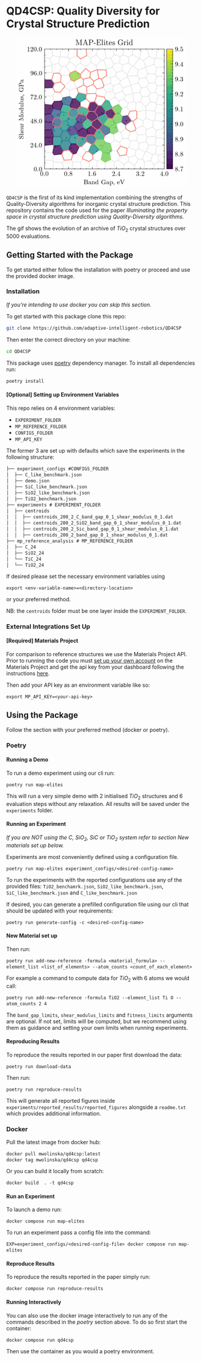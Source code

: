 # QD4CSP: Quality Diversity for Crystal Structure Prediction
<p align="center">
<img src="images/cvt_plot_gif.gif" height="400" width="450">
</p>


`QD4CSP` is the first of its kind implementation combining the strengths of Quality-Diversity algorithms
for inorganic crystal structure prediction. 
This repository contains the code used for the paper _Illuminating the property space in crystal structure prediction using 
Quality-Diversity algorithms_.

The gif shows the evolution of an archive of $TiO_2$ crystal structures over 5000 evaluations.

## Getting Started with the Package
To get started either follow the installation with poetry or proceed and use the provided docker image.

### Installation
_If you're intending to use docker you can skip this section._

To get started with this package clone this repo:
```bash
git clone https://github.com/adaptive-intelligent-robotics/QD4CSP
```
Then enter the correct directory on your machine:
```bash
cd QD4CSP
```

This package uses [poetry](https://python-poetry.org) dependency manager. 
To install all dependencies run:
```bash
poetry install
```

#### [Optional] Setting up Environment Variables
This repo relies on 4 environment variables:
* `EXPERIMENT_FOLDER`
* `MP_REFERENCE_FOLDER`
* `CONFIGS_FOLDER`
* `MP_API_KEY`

The former 3 are set up with defaults which save the experiments in the following structure:
```shell
├── experiment_configs #CONFIGS_FOLDER
│  ├── C_like_benchmark.json
│  ├── demo.json
│  ├── SiC_like_benchmark.json
│  ├── SiO2_like_benchmark.json
│  ├── TiO2_benchmark.json
├── experiments # EXPERIMENT_FOLDER
│  ├── centroids
│  │  ├── centroids_200_2_C_band_gap_0_1_shear_modulus_0_1.dat
│  │  ├── centroids_200_2_SiO2_band_gap_0_1_shear_modulus_0_1.dat
│  │  ├── centroids_200_2_Sic_band_gap_0_1_shear_modulus_0_1.dat
│  │  ├── centroids_200_2_band_gap_0_1_shear_modulus_0_1.dat
├── mp_reference_analysis # MP_REFERENCE_FOLDER
│  ├── C_24
│  ├── SiO2_24
│  └── TiC_24
│  └── TiO2_24
```
If desired please set the necessary environment variables using 
```shell
export <env-variable-name>=<directory-location>
```
or your preferred method. 

NB: the `centroids` folder must be one layer inside the `EXPERIMENT_FOLDER`.

### External Integrations Set Up
#### [Required] Materials Project
For comparison to reference structures we use the Materials Project API.
Prior to running the code you must [set up your own account](https://next-gen.materialsproject.org) on the Materials Project and 
get the api key from your dashboard following the instructions [here](https://next-gen.materialsproject.org/api).

Then add your API key as an environment variable like so:
```shell script
export MP_API_KEY=<your-api-key>
```

## Using the Package
Follow the section with your preferred method (docker or poetry).

### Poetry
#### Running a Demo
To run a demo experiment using our cli run:
```shell
poetry run map-elites
```

This will run a very simple demo with 2 initialised $TiO_2$ structures and 6 evaluation steps without any relaxation. 
All results will be saved under the `experiments` folder.


#### Running an Experiment 
_If you are NOT using the $C$, $SiO_2$, $SiC$ or $TiO_2$ system refer to section New materials set up below._

Experiments are most conveniently defined using a configuration file.
```shell
poetry run map-elites experiment_configs/<desired-config-name>
```

To run the experiments with the reported configurations use any of the provided files:
`TiO2_benchamrk.json`, `SiO2_like_benchmark.json`, `SiC_like_benchmark.json` and `C_like_benchmark.json`

If desired, you can generate a prefilled configuration file using our cli that should be updated with your requirements:
```shell
poetry run generate-config -c <desired-config-name>
```

#### New Material set up 
Then run:
```shell
poetry run add-new-reference -formula <material_formula> --element_list <list_of_elements> --atom_counts <count_of_each_element>
```
For example a command to compute data for $TiO_2$ with 6 atoms we would call:
```shell
poetry run add-new-reference -formula TiO2 --element_list Ti O --atom_counts 2 4
```

The `band_gap_limits`, `shear_modulus_limits` and `fitness_limits` arguments are optional. 
If not set, limits will be computed, but we recommend using them as guidance and setting your own limits when running experiments.

#### Reproducing Results
To reproduce the results reported in our paper first download the data:
```shell
poetry run download-data
```
Then run:
```shell
poetry run reproduce-results
```
This will generate all reported figures inside `experiments/reported_results/reported_figures`
alongside a `readme.txt` which provides additional information.

### Docker
Pull the latest image from docker hub:
```shell
docker pull mwolinska/qd4csp:latest
docker tag mwolinska/qd4csp qd4csp 
```

Or you can build it locally from scratch:
```shell
docker build  . -t qd4csp 
```

#### Run an Experiment
To launch a demo run:
```shell
docker compose run map-elites
```
To run an experiment pass a config file into the command:
```shell
EXP=experiment_configs/<desired-config-file> docker compose run map-elites
```

#### Reproduce Results
To reproduce the results reported in the paper simply run:
```shell
docker compose run reproduce-results
```

#### Running Interactively 
You can also use the docker image interactively to run any of the commands described in the _poetry_ section above. 
To do so first start the container:
```shell
docker compose run qd4csp 
```
Then use the container as you would a poetry environment. 
